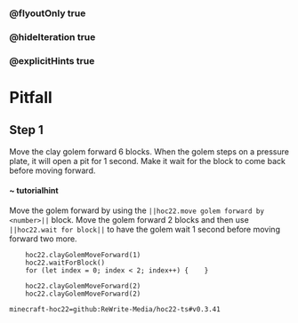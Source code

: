 ### @flyoutOnly true
### @hideIteration true
### @explicitHints true


# Pitfall

## Step 1
Move the clay golem forward 6 blocks. When the golem steps on a pressure plate, it will open a pit for 1 second. Make it wait for the block to come back before moving forward.

#### ~ tutorialhint 
Move the golem forward by using the ``||hoc22.move golem forward by <number>||`` block. Move the golem forward 2 blocks and then use ``||hoc22.wait for block||`` to have the golem wait 1 second before moving forward two more.



```ghost
    hoc22.clayGolemMoveForward(1)
    hoc22.waitForBlock()
    for (let index = 0; index < 2; index++) {    }
```
```template
    hoc22.clayGolemMoveForward(2) 
    hoc22.clayGolemMoveForward(2)    
```
```package
minecraft-hoc22=github:ReWrite-Media/hoc22-ts#v0.3.41
```
